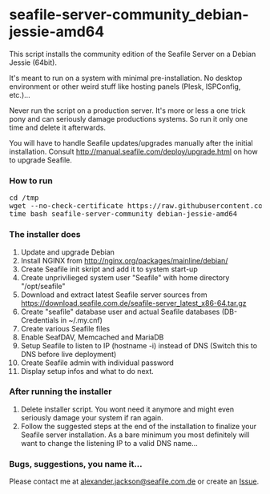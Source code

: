# seafile-server-community_debian-jessie-amd64
This script installs the community edition of the Seafile Server on a Debian Jessie (64bit).

It's meant to run on a system with minimal pre-installation. No desktop environment or other weird stuff like hosting panels (Plesk, ISPConfig, etc.)...

Never run the script on a production server. It's more or less a one trick pony and can seriously damage productions systems. So run it only one time and delete it afterwards. 

You will have to handle Seafile updates/upgrades manually after the initial installation. Consult http://manual.seafile.com/deploy/upgrade.html on how to upgrade Seafile. 

### How to run
<pre>
cd /tmp
wget --no-check-certificate https://raw.githubusercontent.com/alexanderjackson/seafile-server-community_debian-jessie-amd64/master/seafile-server-community_debian-jessie-amd64
time bash seafile-server-community_debian-jessie-amd64
</pre>


### The installer does
1. Update and upgrade Debian
2. Install NGINX from http://nginx.org/packages/mainline/debian/
3. Create Seafile init skript and add it to system start-up
4. Create unprivilieged system user "Seafile" with home directory "/opt/seafile"
5. Download and extract latest Seafile server sources from https://download.seafile.com.de/seafile-server_latest_x86-64.tar.gz
6. Create "seafile" database user and actual Seafile databases (DB-Credentials in ~/.my.cnf)
7. Create various Seafile files
8. Enable SeafDAV, Memcached and MariaDB
9. Setup Seafile to listen to IP (hostname -i) instead of DNS (Switch this to DNS before live deployment)
10. Create Seafile admin with individual password
11. Display setup infos and what to do next.


### After running the installer

1. Delete installer script. You wont need it anymore and might even seriously damage your system if ran again.
2. Follow the suggested steps at the end of the installation to finalize your Seafile server installation. As a bare minimum you most definitely will want to change the listening IP to a valid DNS name...


### Bugs, suggestions, you name it...
Please contact me at alexander.jackson@seafile.com.de or create an [Issue](https://github.com/alexanderjackson/seafile-server-community_debian-jessie-amd64/issues/new).
